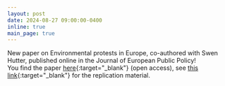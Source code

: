 ```yaml
---
layout: post
date: 2024-08-27 09:00:00-0400
inline: true
main_page: true
---
```


New paper on Environmental protests in Europe, co-authored with Swen Hutter, published online in the Journal of European Public Policy!
<br>
You find the paper [here](https://www.tandfonline.com/doi/full/10.1080/13501763.2024.2390701){:target="_blank"} (open access), see [this link](https://doi.org/10.7910/DVN/NU1F53){:target="_blank"} for the replication material.
